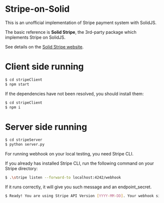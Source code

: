 # Stripe-on-Solid
This is an unofficial implementation of Stripe payment system with SolidJS.

The basic reference is **Solid Stripe**, the 3rd-party package which implements Stripe on SolidJS.

See details on the [Solid Stripe website](https://solid-stripe.vercel.app/).

# Client side running
```bash
$ cd stripeClient
$ npm start
```

If the dependencies have not been resolved, you should install them:

```bash
$ cd stripeClient
$ npm i
```

# Server side running
```bash
$ cd stripeServer
$ python server.py
```

For running webhook on your local testing, you need Stripe CLI.

If you already has installed Stripe CLI, run the following command on your Stripe directory:
```bash
$ .\stripe listen --forward-to localhost:4242/webhook
```

If it runs correctly, it will give you such message and an endpoint_secret.

```bash
$ Ready! You are using Stripe API Version [YYYY-MM-DD]. Your webhook signing secret is <whsec_...> (^C to quit)
```
